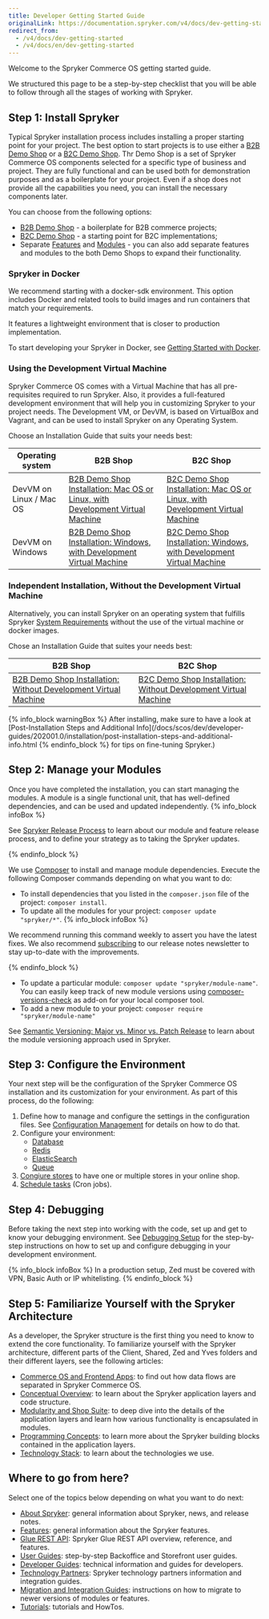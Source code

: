 ```yaml
---
title: Developer Getting Started Guide
originalLink: https://documentation.spryker.com/v4/docs/dev-getting-started
redirect_from:
  - /v4/docs/dev-getting-started
  - /v4/docs/en/dev-getting-started
---
```


Welcome to the Spryker Commerce OS getting started guide.

We structured this page to be a step-by-step checklist that you will be able to follow through all the stages of working with Spryker.

## Step 1: Install Spryker

Typical Spryker installation process includes installing a proper starting point for your project. The best option to start projects is to use either a [B2B Demo Shop](https://documentation.spryker.com/v4/docs/b2b-suite#b2b-demo-shop) or a [B2C Demo Shop](https://documentation.spryker.com/v4/docs/b2c-suite#b2c-demo-shop). Thr Demo Shop is a set of Spryker Commerce OS components selected for a specific type of business and project. They are fully functional and can be used both for demonstration purposes and as a boilerplate for your project. Even if a shop does not provide all the capabilities you need, you can install the necessary components later.

You can choose from the following options:

* [B2B Demo Shop](https://documentation.spryker.com/v4/docs/b2b-suite#b2b-demo-shop) - a boilerplate for B2B commerce projects;
* [B2C Demo Shop](https://documentation.spryker.com/v4/docs/b2c-suite#b2c-demo-shop) - a starting point for B2C implementations;
* Separate [Features](https://documentation.spryker.com/v4/docs/features) and [Modules](https://documentation.spryker.com/v20/docs) - you can also add separate features and modules to the both Demo Shops to expand their functionality.

### Spryker in Docker
We recommend starting with a docker-sdk environment. This option includes Docker and related tools to build images and run containers that match your requirements. 

It features a lightweight environment that is closer to production implementation. 

To start developing your Spryker in Docker, see [Getting Started with Docker](/docs/scos/dev/developer-guides/202001.0/installation/spryker-in-docker/getting-started-with-docker.html).

### Using the Development Virtual Machine

Spryker Commerce OS comes with a Virtual Machine that has all pre-requisites required to run Spryker. Also, it provides a full-featured development environment that will help you in customizing Spryker to your project needs. The Development VM, or DevVM, is based on VirtualBox and Vagrant, and can be used to install Spryker on any Operating System. 

Choose an Installation Guide that suits your needs best:

|          Operating system               | B2B Shop                                                     | B2C Shop                                                     
| ----------------------- | ------------------------------------------------------------ | ------------------------------------------------------------ 
| DevVM on Linux / Mac OS | [B2B Demo Shop Installation: Mac OS or Linux, with Development Virtual Machine](/docs/scos/dev/developer-guides/202001.0/installation/b2b-demo-shop-installation-guides/b2b-demo-shop-installation-mac-os-or-linux-with-development-virtual-machine.html) | [B2C Demo Shop Installation: Mac OS or Linux, with Development Virtual Machine](https://documentation.spryker.com/v4/docs/installation-guide-b2c) 
| DevVM on Windows        | [B2B Demo Shop Installation: Windows, with Development Virtual Machine](/docs/scos/dev/developer-guides/202001.0/installation/b2b-demo-shop-installation-guides/b2b-demo-shop-installation-windows-with-development-virtual-machine.html) | [B2C Demo Shop Installation: Windows, with Development Virtual Machine](/docs/scos/dev/developer-guides/202001.0/installation/b2c-demo-shop-installation-guides/b2c-demo-shop-installation-windows-with-development-virtual-machine.html) 

### Independent Installation, Without the Development Virtual Machine
Alternatively, you can install Spryker on an operating system that fulfills Spryker [System Requirements](/docs/scos/dev/developer-guides/202001.0/installation/system-requirements.html) without the use of the virtual machine or docker images. 

Chose an Installation Guide that suites your needs best:

| B2B Shop | B2C Shop
| --- | --- | 
| [B2B Demo Shop Installation: Without Development Virtual Machine](/docs/scos/dev/developer-guides/202001.0/installation/b2b-demo-shop-installation-guides/b2b-demo-shop-installation-without-development-virtual-machine.html) | [B2C Demo Shop Installation: Without Development Virtual Machine](/docs/scos/dev/developer-guides/202001.0/installation/b2c-demo-shop-installation-guides/b2c-demo-shop-installation-without-development-virtual-machine.html)

{% info_block warningBox %}
After installing, make sure to have a look at [Post-Installation Steps and Additional Info](/docs/scos/dev/developer-guides/202001.0/installation/post-installation-steps-and-additional-info.html
{% endinfo_block %} for tips on fine-tuning Spryker.)
## Step 2: Manage your Modules

Once you have completed the installation, you can start managing the modules. A module is a single functional unit, that has well-defined dependencies, and can be used and updated independently. 
{% info_block infoBox %}

See [Spryker Release Process](/docs/scos/dev/about-spryker/202001.0/spryker-release-process.html) to learn about our module and feature release process, and to define your strategy as to taking the Spryker updates. 

{% endinfo_block %}

We use [Composer](/docs/scos/dev/developer-guides/202001.0/installation/composer.html) to install and manage module dependencies. 
Execute the following Composer commands depending on what you want to do:

* To install dependencies that you listed in the `composer.json` file of the project: `composer install`.
*  To update all the modules for your project: `composer update "spryker/*"`. 
{% info_block infoBox %}

We recommend running this command weekly to assert you have the latest fixes. We also recommend [subscribing](https://now.spryker.com/release-notes) to our release notes newsletter to stay up-to-date with the improvements.

{% endinfo_block %}
*  To update a particular module: `composer update "spryker/module-name"`. You can easily keep track of new module versions using [composer-versions-check](https://github.com/Soullivaneuh/composer-versions-check) as add-on for your local composer tool.
*  To add a new module to your project: `composer require "spryker/module-name"`

See [Semantic Versioning: Major vs. Minor vs. Patch Release](/docs/scos/dev/developer-guides/202001.0/architecture-guide/module-api/semantic-versioning-major-vs.-minor-vs.-patch-release.html) to learn about the module versioning approach used in Spryker.


## Step 3: Configure the Environment

Your next step will be the configuration of the Spryker Commerce OS installation and its customization for your environment. As part of this process, do the following:

1. Define how to manage and configure the settings in the configuration files. See [Configuration Management](/docs/scos/dev/developer-guides/202001.0/development-guide/back-end/data-manipulation/configuration-management.html) for details on how to do that.
2. Configure your environment: 
    *   [Database](/docs/scos/dev/developer-guides/202001.0/installation/configuring-the-database-server.html)
    *   [Redis](https://documentation.spryker.com/v4/docs/redis-configruation-201903)
    *   [ElasticSearch](/docs/scos/dev/developer-guides/202001.0/development-guide/back-end/data-manipulation/data-interaction/search/configuring-elasticsearch.html)
    *   [Queue](/docs/scos/dev/developer-guides/202001.0/development-guide/back-end/data-manipulation/queue/queue.html)
3. [Congiure stores](https://documentation.spryker.com/v4/docs/multiple-stores#configure-stores) to have one or multiple stores in your online shop.
4. [Schedule tasks](/docs/scos/dev/developer-guides/202001.0/development-guide/back-end/data-manipulation/data-enrichment/cronjobs/cronjob-scheduling.html) (Cron jobs).
<!---4. Move to the maintenance mode-->

## Step 4: Debugging

Before taking the next step into working with the code, set up and get to know your debugging environment. See [Debugging Setup](/docs/scos/dev/developer-guides/202001.0/installation/debugging/debugging-setup.html) for the step-by-step instructions on how to set up and configure debugging in your development environment.

{% info_block infoBox %}
In a production setup, Zed must be covered with VPN, Basic Auth or IP whitelisting.
{% endinfo_block %}

## Step 5: Familiarize Yourself with the Spryker Architecture

As a developer, the Spryker structure is the first thing you need to know to extend the core functionality. To familiarize yourself with the Spryker architecture, different parts of the Client, Shared, Zed and Yves folders and their different layers, see the following articles:

* [Commerce OS and Frontend Apps](/docs/scos/dev/developer-guides/202001.0/architecture-guide/commerce-os-and-frontend-apps.html): to find out how data flows are separated in Spryker Commerce OS.
* [Conceptual Overview](/docs/scos/dev/developer-guides/202001.0/architecture-guide/conceptual-overview.html): to learn about the Spryker application layers and code structure.
* [Modularity and Shop Suite](/docs/scos/dev/developer-guides/202001.0/architecture-guide/modularity-and-shop-suite.html): to deep dive into the details of the application layers and learn how various functionality is encapsulated in modules.
* [Programming Concepts](/docs/scos/dev/developer-guides/202001.0/architecture-guide/programming-concepts.html): to learn more about the Spryker building blocks contained in the application layers.
* [Technology Stack](/docs/scos/dev/developer-guides/202001.0/architecture-guide/technology-stack.html): to learn about the technologies we use. 

<!---* Introduction to navigating the folder structure, main concepts and namespacing.
* The project directory
* The OS directories-->

<!---## Step 5: The Development Virtual Machine

Get to know the parts of the Spryker Development Virtual Machine with which we ship the Spryker Commerce OS so that you have a pre-configured and ready to go stack.

* What is the Spryker DevVM (Development Virtual Machine) and why do we need it?
* Main Structure
* Technology Stack: Linux distribution, PHP, Postgres, MySQL, ES, Redis, Queue, Jenkins-->



## Where to go from here?

Select one of the topics below depending on what you want to do next:

* [About Spryker](https://documentation.spryker.com/v4/docs/demoshops): general information about Spryker, news, and release notes.
* [Features](https://documentation.spryker.com/v4/docs/features): general information about the Spryker features.
* [Glue REST API](/docs/scos/dev/glue-api/202001.0/glue-rest-api.html): Spryker Glue REST API overview, reference, and features.
* [User Guides](/docs/scos/user/user-guides/202001.0/about-user-guides.html): step-by-step Backoffice and Storefront user guides.
* [Developer Guides](/docs/scos/dev/developer-guides/202001.0/about-the-developer-guides.html): technical information and guides for developers. 
* [Technology Partners](https://documentation.spryker.com/v4/docs/partner-integration): Spryker technology partners information and integration guides.
* [Migration and Integration Guides](/docs/scos/dev/migration-and-integration/202001.0/about-migration-and-integration-guides.html): instructions on how to migrate to newer versions of modules or features.
* [Tutorials](/docs/scos/dev/tutorials/202001.0/about-tutorials.html): tutorials and HowTos.

